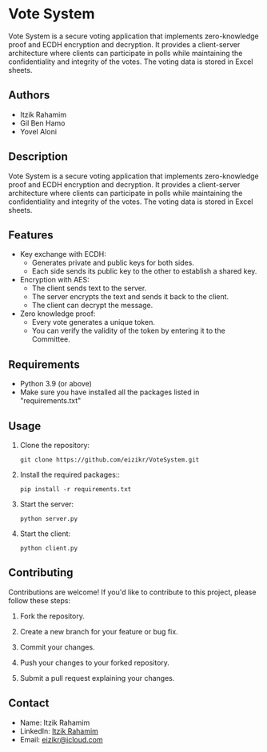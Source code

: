 # Vote System

Vote System is a secure voting application that implements zero-knowledge proof and ECDH encryption and decryption. It provides a client-server architecture where clients can participate in polls while maintaining the confidentiality and integrity of the votes. The voting data is stored in Excel sheets.

## Authors

- Itzik Rahamim
- Gil Ben Hamo
- Yovel Aloni

## Description

Vote System is a secure voting application that implements zero-knowledge proof and ECDH encryption and decryption. It provides a client-server architecture where clients can participate in polls while maintaining the confidentiality and integrity of the votes. The voting data is stored in Excel sheets.

## Features

- Key exchange with ECDH:
  - Generates private and public keys for both sides.
  - Each side sends its public key to the other to establish a shared key.
- Encryption with AES:
  - The client sends text to the server.
  - The server encrypts the text and sends it back to the client.
  - The client can decrypt the message.
- Zero knowledge proof:
  - Every vote generates a unique token.
  - You can verify the validity of the token by entering it to the Committee.

## Requirements

- Python 3.9 (or above)
- Make sure you have installed all the packages listed in "requirements.txt"

## Usage

1. Clone the repository:

   ```shell
   git clone https://github.com/eizikr/VoteSystem.git
   
2. Install the required packages::
   ```shell
   pip install -r requirements.txt
   
3. Start the server:
   ```shell
   python server.py

4. Start the client:
   ```shell
   python client.py

## Contributing
Contributions are welcome! If you'd like to contribute to this project, please follow these steps:

1. Fork the repository.

2. Create a new branch for your feature or bug fix.

3. Commit your changes.

4. Push your changes to your forked repository.

5. Submit a pull request explaining your changes.

## Contact
- Name: Itzik Rahamim
- LinkedIn: [Itzik Rahamim](https://www.linkedin.com/in/itzik-rahamim-developer)
- Email: eizikr@icloud.com
